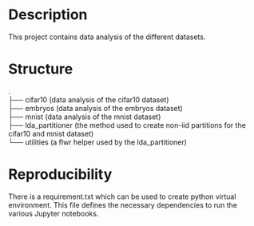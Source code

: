 # Description
This project contains data analysis of the different datasets. 

# Structure
.  
├── cifar10 (data analysis of the cifar10 dataset)  
├── embryos (data analysis of the embryos dataset)  
├── mnist (data analysis of the mnist dataset)  
├── lda_partitioner (the method used to create non-iid partitions for the cifar10 and mnist dataset)  
└── utilities (a flwr helper used by the lda_partitioner)

# Reproducibility
There is a requirement.txt which can be used to create python virtual environment. This file defines the necessary dependencies to run the various Jupyter notebooks.   
  
